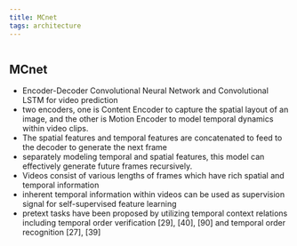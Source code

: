 ```yaml
---
title: MCnet
tags: architecture 
---
```

```toc
```

## MCnet
- Encoder-Decoder Convolutional Neural Network and Convolutional LSTM for video prediction 
- two encoders, one is Content Encoder to capture the spatial layout of an image, and the other is Motion Encoder to model temporal dynamics within video clips. 
- The spatial features and temporal features are concatenated to feed to the decoder to generate the next frame 
- separately modeling temporal and spatial features, this model can effectively generate future frames recursively. 
- Videos consist of various lengths of frames which have rich spatial and temporal information 
- inherent temporal information within videos can be used as supervision signal for self-supervised feature learning 
- pretext tasks have been proposed by utilizing temporal context relations including temporal order verification [29], [40], [90] and temporal order recognition [27], [39]



